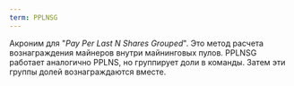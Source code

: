 ```yaml
---
term: PPLNSG
---
```


Акроним для "*Pay Per Last N Shares Grouped*". Это метод расчета вознаграждения майнеров внутри майнинговых пулов. PPLNSG работает аналогично PPLNS, но группирует доли в команды. Затем эти группы долей вознаграждаются вместе.